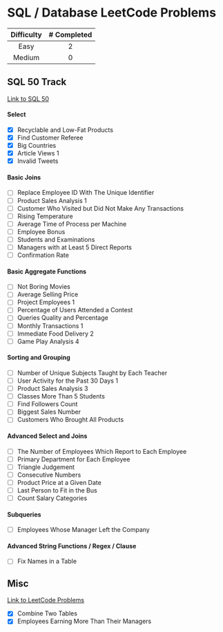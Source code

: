 # SQL / Database LeetCode Problems

| Difficulty | # Completed |
| :-------------------: | :----------: |
| Easy            | 2      |
| Medium            | 0      |

## SQL 50 Track
[Link to SQL 50](https://leetcode.com/studyplan/top-sql-50/)
#### Select
- [x] Recyclable and Low-Fat Products
- [x] Find Customer Referee
- [x] Big Countries
- [x] Article Views 1
- [x] Invalid Tweets
#### Basic Joins
- [ ] Replace Employee ID With The Unique Identifier
- [ ] Product Sales Analysis 1
- [ ] Customer Who Visited but Did Not Make Any Transactions
- [ ] Rising Temperature
- [ ] Average Time of Process per Machine
- [ ] Employee Bonus
- [ ] Students and Examinations
- [ ] Managers with at Least 5 Direct Reports
- [ ] Confirmation Rate
#### Basic Aggregate Functions
- [ ] Not Boring Movies
- [ ] Average Selling Price
- [ ] Project Employees 1
- [ ] Percentage of Users Attended a Contest
- [ ] Queries Quality and Percentage
- [ ] Monthly Transactions 1
- [ ] Immediate Food Delivery 2
- [ ] Game Play Analysis 4
#### Sorting and Grouping
- [ ] Number of Unique Subjects Taught by Each Teacher
- [ ] User Activity for the Past 30 Days 1
- [ ] Product Sales Analysis 3
- [ ] Classes More Than 5 Students
- [ ] Find Followers Count
- [ ] Biggest Sales Number
- [ ] Customers Who Brought All Products
#### Advanced Select and Joins
- [ ] The Number of Employees Which Report to Each Employee
- [ ] Primary Department for Each Employee
- [ ] Triangle Judgement
- [ ] Consecutive Numbers
- [ ] Product Price at a Given Date
- [ ] Last Person to Fit in the Bus
- [ ] Count Salary Categories
#### Subqueries
- [ ] Employees Whose Manager Left the Company
#### Advanced String Functions / Regex / Clause
- [ ] Fix Names in a Table
## Misc
[Link to LeetCode Problems](https://leetcode.com/problemset/database/?sorting=W3sic29ydE9yZGVyIjoiQVNDRU5ESU5HIiwib3JkZXJCeSI6IkRJRkZJQ1VMVFkifV0%3D)
- [x] Combine Two Tables
- [x] Employees Earning More Than Their Managers
